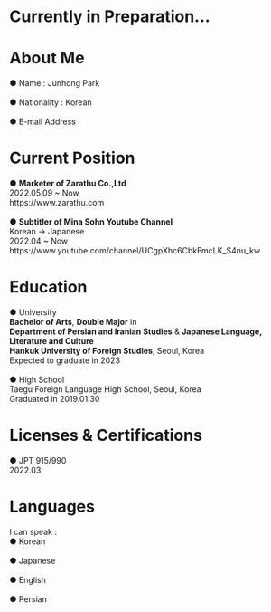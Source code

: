 <h1>Currently in Preparation...</h1>

<h1>About Me</h1>
● Name : Junhong Park<br><br>
● Nationality : Korean<br><br>
● E-mail Address : 

<h1>Current Position</h1>
● <strong>Marketer of Zarathu Co.,Ltd</strong><br>
2022.05.09 ~ Now<br>
https://www.zarathu.com<br><br>
● <strong>Subtitler of Mina Sohn Youtube Channel</strong><br>
Korean → Japanese<br>
2022.04 ~ Now<br>
https://www.youtube.com/channel/UCgpXhc6CbkFmcLK_S4nu_kw

<h1>Education</h1>
● University<br>
<strong>Bachelor of Arts</strong>, <strong>Double Major</strong> in<br>
<strong>Department of Persian and Iranian Studies</strong> & <strong>Japanese Language, Literature and Culture<br>
Hankuk University of Foreign Studies</strong>, Seoul, Korea<br>
Expected to graduate in 2023<br><br>
● High School<br>
Taegu Foreign Language High School, Seoul, Korea<br>
Graduated in 2019.01.30

<h1>Licenses & Certifications</h1>
● JPT 915/990<br>
2022.03

<h1>Languages</h1>
I can speak :<br>
● Korean<br><br>
● Japanese<br><br>
● English<br><br>
● Persian<br><br>

<!--
**0junhongpark0/0junhongpark0** is a ✨ _special_ ✨ repository because its `README.md` (this file) appears on your GitHub profile.

Here are some ideas to get you started:

- 🔭 I’m currently working on ...
- 🌱 I’m currently learning ...
- 👯 I’m looking to collaborate on ...
- 🤔 I’m looking for help with ...
- 💬 Ask me about ...
- 📫 How to reach me: ...
- 😄 Pronouns: ...
- ⚡ Fun fact: ...
-->

